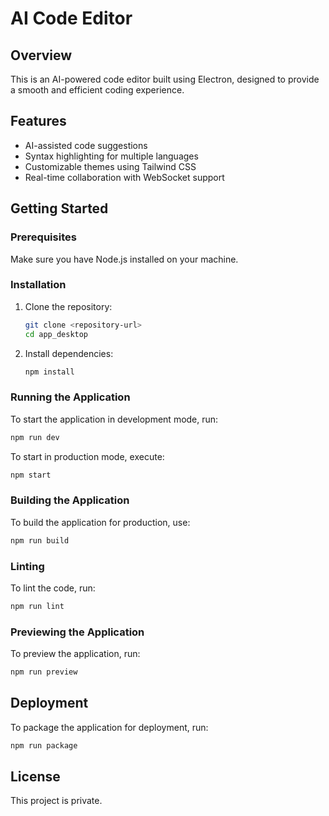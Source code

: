 # AI Code Editor

## Overview

This is an AI-powered code editor built using Electron, designed to provide a smooth and efficient coding experience.

## Features
- AI-assisted code suggestions
- Syntax highlighting for multiple languages
- Customizable themes using Tailwind CSS
- Real-time collaboration with WebSocket support

## Getting Started

### Prerequisites
Make sure you have Node.js installed on your machine.

### Installation
1. Clone the repository:
   ```bash
   git clone <repository-url>
   cd app_desktop
   ```
2. Install dependencies:
   ```bash
   npm install
   ```

### Running the Application
To start the application in development mode, run:
```bash
npm run dev
```

To start in production mode, execute:
```bash
npm start
```

### Building the Application
To build the application for production, use:
```bash
npm run build
```

### Linting
To lint the code, run:
```bash
npm run lint
```

### Previewing the Application
To preview the application, run:
```bash
npm run preview
```

## Deployment
To package the application for deployment, run:
```bash
npm run package
```

## License
This project is private.